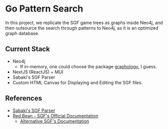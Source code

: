 # Go Pattern Search

In this project, we replicate the SGF game trees as graphs inside Neo4j, and then outsource the search through patterns to Neo4j, as it is an optimized graph database.

<!-- TODO: Mention Waltheri Pattern Search -->
<!-- TODO: Mention that this problem could also be modeled as a Regex problem -->

<!-- Tasks: -->
<!-- TODO: URL-based filtering for the search -->
<!-- TODO: Stone-based filtering -->
<!-- TODO: Rotation on Searches -->
<!-- TODO: Also regular-search, such as player name, date, etc. -->

## Current Stack

- Neo4j
  - If in-memory, one could choose the package [graphology](https://github.com/graphology/graphology), I guess.
- NextJS (ReactJS) + MUI
- Sabaki's SGF Parser
- Custom HTML Canvas for Displaying and Editing the SGF files.

## References

- [Sabaki's SGF Parser](https://github.com/SabakiHQ/sgf)
- [Red Bean - SGF's Official Documentation](https://www.red-bean.com/sgf/)
  - [Alternative SGF's Documentation](https://homepages.cwi.nl/~aeb/go/misc/sgf.html)
